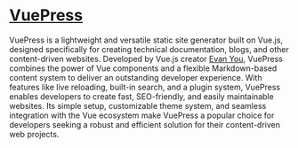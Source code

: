 # [VuePress](https://v2.vuepress.vuejs.org/)

VuePress is a lightweight and versatile static site generator built on Vue.js, designed specifically for creating technical documentation, blogs, and other content-driven websites. Developed by Vue.js creator [Evan You](https://evanyou.me/), VuePress combines the power of Vue components and a flexible Markdown-based content system to deliver an outstanding developer experience. With features like live reloading, built-in search, and a plugin system, VuePress enables developers to create fast, SEO-friendly, and easily maintainable websites. Its simple setup, customizable theme system, and seamless integration with the Vue ecosystem make VuePress a popular choice for developers seeking a robust and efficient solution for their content-driven web projects.

